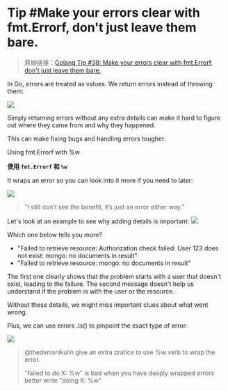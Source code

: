 # Tip #Make your errors clear with fmt.Errorf, don't just leave them bare.

> 原始链接：[Golang Tip #38: Make your errors clear with fmt.Errorf, don't just leave them bare.](https://twitter.com/func25/status/1764265328165753176)

In Go, errors are treated as values. We return errors instead of throwing them:

![](./images/038/1.png)

Simply returning errors without any extra details can make it hard to figure out where they came from and why they happened.

This can make fixing bugs and handling errors tougher.

Using fmt.Errorf with %w

**使用 `fmt.Errorf` 和 `%w`**

It wraps an error so you can look into it more if you need to later:

![](./images/038/2.png)

> "I still don’t see the benefit, it’s just an error either way."

Let's look at an example to see why adding details is important:
![](./images/038/3.png)

Which one below tells you more?

- "Failed to retrieve resource: Authorization check failed: User 123 does not exist: mongo: no documents in result"
- "Failed to retrieve resource: mongo: no documents in result"

The first one clearly shows that the problem starts with a user that doesn't exist, leading to the failure. The second message doesn't help us understand if the problem is with the user or the resource.

Without these details, we might miss important clues about what went wrong.

Plus, we can use errors .Is() to pinpoint the exact type of error:

![](./images/038/4.png)

> @thedenisnikulin give an extra pratice to use %w verb to wrap the error.
>
> "failed to do X: %w" is bad when you have deeply wrapped errors
> better write "doing X: %w"
